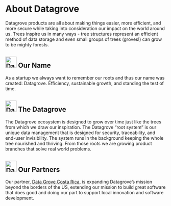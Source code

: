 <div class="table-wrapper" markdown="block">

# About Datagrove

Datagrove products are all about making things easier, more efficient, and more secure while taking into consideration our impact on the world around us. Trees inspire us in many ways - tree structures represent an efficient method of data storage and even small groups of trees (groves!) can grow to be mighty forests.

## <img src="/DGCR.png" alt="Datagrove logo" style="width: 35px"/> Our Name 
As a startup we always want to remember our roots and thus our name was created: Datagrove. Efficiency, sustainable growth, and standing the test of time.

## <img src="/DGCR.png" alt="Datagrove logo" style="width: 35px"/> The Datagrove
The Datagrove ecosystem is designed to grow over time just like the trees from which we draw our inspiration. The Datagrove “root system” is our unique data management that is designed for security, traceability, and end-user invisibility. The system runs in the background keeping the whole tree nourished and thriving. From those roots we are growing product branches that solve real world problems. 

<!-- ## Our Team
Jim Hurd, Lead Programmer

|<div class="table-col-one" style="width: 150px"><img src="/jh.jpeg" alt="Jim Hurd" width="150" style="border-radius:5px"/></div>|<div class="table-col-two" style="width: 500px">[Jim Hurd](https://twitter.com/imoldfella), Programmer<br /><strong>_Wicked old programmer who learned on teletype machines and Radio Shack TRS-80 (Google it!). Still learning and still building code for the next generation. PL and Database nerd, crypto aficionado._</strong></div>     |
:-------------------------------: | :-------------------:

|<div class="table-col-one" style="width: 150px"><img src="" alt="Rachael Hurd" width="150" style="border-radius:5px"/></div>|<div class="table-col-two" style="width: 500px">[Rachael Hurd](https://twitter.com/imoldfella), Chief Operating Officer<br /><strong>_Add bio here_</strong></div>     |
:-------------------------------: | :-------------------:

|<div class="table-col-one" style="width: 150px"><img src="" alt="Meagan Smith" width="150" style="border-radius:5px"/></div>|<div class="table-col-two" style="width: 500px">[Meagan Smith](https://twitter.com/imoldfella), Junior Programmer<br /><strong>_Add bio here_</strong></div>     |
:-------------------------------: | :-------------------: -->


## <img src="/DGCR.png" alt="Datagrove logo" style="width: 35px"/> Our Partners

Our partner, [Data Grove Costa Rica](https://datagrovecr.com/), is expanding Datagrove’s mission beyond the borders of the US, extending our mission to build great software that does good and doing our part to support local innovation and software development.


</div>